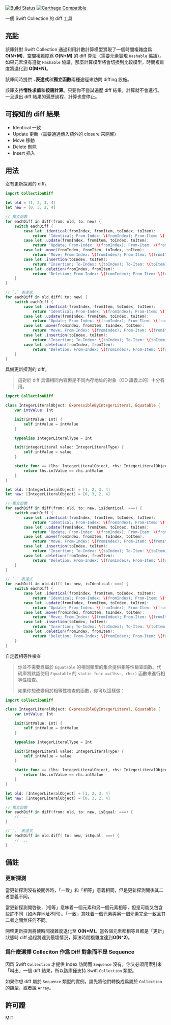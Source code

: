 [![Build Status](https://travis-ci.com/WeZZard/CollectionDiff.svg?branch=master)](https://travis-ci.com/WeZZard/CollectionDiff)
[![Carthage Compatible](https://img.shields.io/badge/Carthage-compatible-4BC51D.svg?style=flat)](https://github.com/Carthage/Carthage)

一個 Swift Collection 的 diff 工具

## 亮點

該庫針對 Swift Collection 通過利用計數計算模型實現了一個時間複雜度爲 **O(N+M)**、空間複雜度爲 **O(N+M)** 的 diff 算法（需要元素實現 `Hashable` 協議）。如果元素沒有遵從 `Hashable` 協議，那麼計算模型將會切換到比較模型，時間複雜度將退化到 **O(M*N)**。

該庫同時提供 **`.`表達式**和**獨立函數**兩種途徑來訪問 diffing 設施。

該庫支持**惰性求值**和**按需計算**。只要你不嘗試遍歷 diff 結果，計算就不會進行。一旦退出 diff 結果的遍歷過程，計算也會停止。

## 可探知的 diff 結果

- Identical 一致
- Update 更新（需要通過傳入額外的 closure 來開啓）
- Move 移動
- Delete 刪除
- Insert 插入

## 用法

沒有更新探測的 diff。

```swift
import CollectionDiff

let old = [1, 2, 3, 4]
let new = [0, 3, 2, 4]

// 獨立函數
for eachDiff in diff(from: old, to: new) {
	switch eachDiff {
        case let .identical(fromIndex, fromItem, toIndex, toItem):
            return "Identical; From-Index: \(fromIndex); From-Item: \(fromItem); To-Index: \(toIndex); To-Item: \(toItem)"
        case let .update(fromIndex, fromItem, toIndex, toItem):
            return "Update; From-Index: \(fromIndex); From-Item: \(fromItem); To-Index: \(toIndex); To-Item: \(toItem)"
        case let .move(fromIndex, fromItem, toIndex, toItem):
            return "Move; From-Index: \(fromIndex); From-Item: \(fromItem); To-Index: \(toIndex); To-Item: \(toItem)"
        case let .insertion(toIndex, toItem):
            return "Insertion; To-Index: \(toIndex); To-Item: \(toItem)"
        case let .deletion(fromIndex, fromItem):
            return "Deletion; From-Index: \(fromIndex); From-Item: \(fromItem)"
	}
}

// `.` 表達式
for eachDiff in old.diff( to: new) {
	switch eachDiff {
        case let .identical(fromIndex, fromItem, toIndex, toItem):
            return "Identical; From-Index: \(fromIndex); From-Item: \(fromItem); To-Index: \(toIndex); To-Item: \(toItem)"
        case let .update(fromIndex, fromItem, toIndex, toItem):
            return "Update; From-Index: \(fromIndex); From-Item: \(fromItem); To-Index: \(toIndex); To-Item: \(toItem)"
        case let .move(fromIndex, fromItem, toIndex, toItem):
            return "Move; From-Index: \(fromIndex); From-Item: \(fromItem); To-Index: \(toIndex); To-Item: \(toItem)"
        case let .insertion(toIndex, toItem):
            return "Insertion; To-Index: \(toIndex); To-Item: \(toItem)"
        case let .deletion(fromIndex, fromItem):
            return "Deletion; From-Index: \(fromIndex); From-Item: \(fromItem)"
	}
}
```

具備更新探測的 diff。

> 這對於 diff 具備相同內容但是不同內存地址的對象（OO 語義上的）十分有用。

```swift
import CollectionDiff

class IntegerLiteralObject: ExpressibleByIntegerLiteral, Equatable {
	var intValue: Int

	init(intValue: Int) {
		self.intValue = intValue
	}

	typealias IntegerLiteralType = Int

	init(integerLiteral value: IntegerLiteralType) {
		self.intValue = value
	}

	static func == (lhs: IntegerLiteralObject, rhs: IntegerLiteralObject) -> Bool {
		return lhs.intValue == rhs.intValue
	}
}

let old: [IntegerLiteralObject] = [1, 2, 3, 4]
let new: [IntegerLiteralObject] = [0, 3, 2, 4]

// 獨立函數
for eachDiff in diff(from: old, to: new, isIdentical: ===) {
	switch eachDiff {
        case let .identical(fromIndex, fromItem, toIndex, toItem):
            return "Identical; From-Index: \(fromIndex); From-Item: \(fromItem); To-Index: \(toIndex); To-Item: \(toItem)"
        case let .update(fromIndex, fromItem, toIndex, toItem):
            return "Update; From-Index: \(fromIndex); From-Item: \(fromItem); To-Index: \(toIndex); To-Item: \(toItem)"
        case let .move(fromIndex, fromItem, toIndex, toItem):
            return "Move; From-Index: \(fromIndex); From-Item: \(fromItem); To-Index: \(toIndex); To-Item: \(toItem)"
        case let .insertion(toIndex, toItem):
            return "Insertion; To-Index: \(toIndex); To-Item: \(toItem)"
        case let .deletion(fromIndex, fromItem):
            return "Deletion; From-Index: \(fromIndex); From-Item: \(fromItem)"
	}
}

// `.` 表達式
for eachDiff in old.diff( to: new, isIdentical: ===) {
	switch eachDiff {
        case let .identical(fromIndex, fromItem, toIndex, toItem):
            return "Identical; From-Index: \(fromIndex); From-Item: \(fromItem); To-Index: \(toIndex); To-Item: \(toItem)"
        case let .update(fromIndex, fromItem, toIndex, toItem):
            return "Update; From-Index: \(fromIndex); From-Item: \(fromItem); To-Index: \(toIndex); To-Item: \(toItem)"
        case let .move(fromIndex, fromItem, toIndex, toItem):
            return "Move; From-Index: \(fromIndex); From-Item: \(fromItem); To-Index: \(toIndex); To-Item: \(toItem)"
        case let .insertion(toIndex, toItem):
            return "Insertion; To-Index: \(toIndex); To-Item: \(toItem)"
        case let .deletion(fromIndex, fromItem):
            return "Deletion; From-Index: \(fromIndex); From-Item: \(fromItem)"
	}
}
```

自定義相等性檢查

> 你並不需要爲屬於 `Equatable` 的相同類型的集合提供相等性檢查函數。代碼庫將默認使用 `Equatable` 的 `static func ==(lhs:, rhs:)` 函數來進行相等性檢查。
>
> 如果你想改變用於相等性檢查的函數，你可以這樣做：


```swift
import CollectionDiff

class IntegerLiteralObject: ExpressibleByIntegerLiteral, Equatable {
	var intValue: Int

	init(intValue: Int) {
		self.intValue = intValue
	}

	typealias IntegerLiteralType = Int

	init(integerLiteral value: IntegerLiteralType) {
		self.intValue = value
	}

	static func == (lhs: IntegerLiteralObject, rhs: IntegerLiteralObject) -> Bool {
		return lhs.intValue == rhs.intValue
	}
}

let old: [IntegerLiteralObject] = [1, 2, 3, 4]
let new: [IntegerLiteralObject] = [0, 3, 2, 4]

// 獨立函數
for eachDiff in diff(from: old, to: new, isEqual: ===) {
	// ...
}

// `.` 表達式
for eachDiff in old.diff( to: new, isEqual: ===) {
	// ...
}
```

## 備註

### 更新探測

當更新探測沒有被開啓時，「一致」和「相等」意義相同，但是更新探測開後其二者意義不同。

當更新探測開啓後，[相等」意味着一個元素和另一個元素相等，但是可能又包含些許不同（如內存地址不同）。「一致」意味着一個元素與另一個元素完全一致且其二者之間無任何不同。

開啓更新探測將使時間複雜度退化至 **O(N*M)**。當各個元素都相等且都是「更新」狀態時 diff 過程將達到最壞情況，算法時間複雜度達到**O(N^2)**。

### 爲什麼選擇 Colleciton 作爲 Diff 對象而不是 Sequence

因爲 Swift `Collection` 才提供 Index 訪問而 `Sequence` 沒有，你又必須用索引來「叫出」一個 diff 結果，所以該庫僅支持 Swift `Collection` 類型。

如果你想 diff 屬於 `Sequence` 類型的實例，請先將他們轉換成爲屬於 `Collection` 的類型，或者說 `Array`。

## 許可證

MIT
